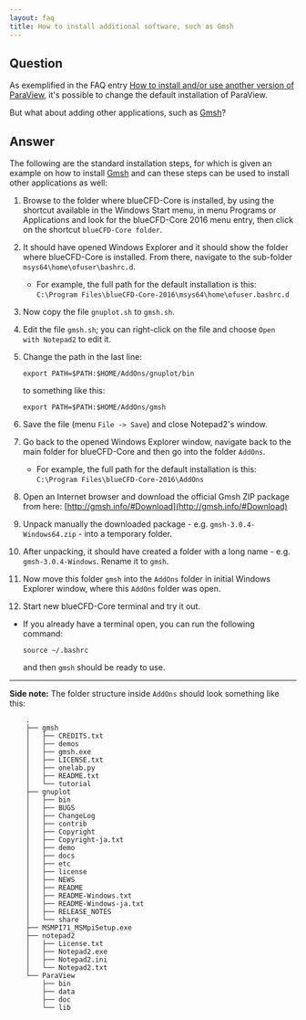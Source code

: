 ```yaml
---
layout: faq
title: How to install additional software, such as Gmsh
---
```



## Question

As exemplified in the FAQ entry [How to install and/or use another version of ParaView](how-to-use-another-version-of-ParaView),
it's possible to change the default installation of ParaView.

But what about adding other applications, such as [Gmsh](http://gmsh.info/)?


## Answer

The following are the standard installation steps, for which is given an
example on how to install [Gmsh](http://gmsh.info/) and can these steps can be used to install other
applications as well:

1. Browse to the folder where blueCFD-Core is installed, by using the shortcut
   available in the Windows Start menu, in menu Programs or Applications and
   look for the blueCFD-Core 2016 menu entry, then click on the shortcut
   `blueCFD-Core folder`.

2. It should have opened Windows Explorer and it should show the folder where
   blueCFD-Core is installed. From there, navigate to the sub-folder
   `msys64\home\ofuser\bashrc.d`.

   * For example, the full path for the default installation is this:
     `C:\Program Files\blueCFD-Core-2016\msys64\home\ofuser.bashrc.d`

3. Now copy the file `gnuplot.sh` to `gmsh.sh`.

4. Edit the file `gmsh.sh`; you can right-click on the file and choose `Open 
   with Notepad2` to edit it.

5. Change the path in the last line:

   ```
   export PATH=$PATH:$HOME/AddOns/gnuplot/bin
   ```

   to something like this:

   ```
   export PATH=$PATH:$HOME/AddOns/gmsh
   ```

6. Save the file (menu `File -> Save`) and close Notepad2's window.

7. Go back to the opened Windows Explorer window, navigate back to the main
   folder for blueCFD-Core and then go into the folder `AddOns`.

   * For example, the full path for the default installation is this:
     `C:\Program Files\blueCFD-Core-2016\AddOns`

8. Open an Internet browser and download the official Gmsh ZIP package from
   here: [http://gmsh.info/#Download](http://gmsh.info/#Download)

9. Unpack manually the downloaded package - e.g. `gmsh-3.0.4-Windows64.zip` -
   into a temporary folder.

10. After unpacking, it should have created a folder with a long name - e.g.
   `gmsh-3.0.4-Windows`. Rename it to `gmsh`.

11. Now move this folder `gmsh` into the `AddOns` folder in initial Windows
    Explorer window, where this `AddOns` folder was open.

12. Start new blueCFD-Core terminal and try it out.

   * If you already have a terminal open, you can run the following command:
  
     ```
     source ~/.bashrc
     ```

     and then `gmsh` should be ready to use.


----

**Side note:** The folder structure inside `AddOns` should look something like this:

```
    .
    ├── gmsh
    │   ├── CREDITS.txt
    │   ├── demos
    │   ├── gmsh.exe
    │   ├── LICENSE.txt
    │   ├── onelab.py
    │   ├── README.txt
    │   └── tutorial
    ├── gnuplot
    │   ├── bin
    │   ├── BUGS
    │   ├── ChangeLog
    │   ├── contrib
    │   ├── Copyright
    │   ├── Copyright-ja.txt
    │   ├── demo
    │   ├── docs
    │   ├── etc
    │   ├── license
    │   ├── NEWS
    │   ├── README
    │   ├── README-Windows.txt
    │   ├── README-Windows-ja.txt
    │   ├── RELEASE_NOTES
    │   └── share
    ├── MSMPI71_MSMpiSetup.exe
    ├── notepad2
    │   ├── License.txt
    │   ├── Notepad2.exe
    │   ├── Notepad2.ini
    │   └── Notepad2.txt
    └── ParaView
        ├── bin
        ├── data
        ├── doc
        └── lib
```


